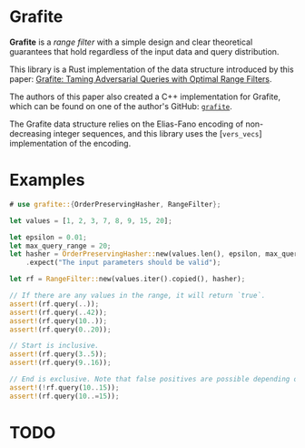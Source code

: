 # Grafite

**Grafite** is a _range filter_ with a simple design and clear theoretical guarantees
that hold regardless of the input data and query distribution.

This library is a Rust implementation of the data structure introduced
by this paper: [Grafite: Taming Adversarial Queries with Optimal Range Filters](https://arxiv.org/pdf/2311.15380).

The authors of this paper also created a C++ implementation for Grafite, which can be found on one of the author's GitHub: [`grafite`](https://github.com/marcocosta97/grafite).

The Grafite data structure relies on the Elias-Fano encoding of non-decreasing integer sequences, and this library uses the [`vers_vecs`] implementation of the encoding.

# Examples

```rust
# use grafite::{OrderPreservingHasher, RangeFilter};

let values = [1, 2, 3, 7, 8, 9, 15, 20];

let epsilon = 0.01;
let max_query_range = 20;
let hasher = OrderPreservingHasher::new(values.len(), epsilon, max_query_range)
    .expect("The input parameters should be valid");

let rf = RangeFilter::new(values.iter().copied(), hasher);

// If there are any values in the range, it will return `true`.
assert!(rf.query(..));
assert!(rf.query(..42));
assert!(rf.query(10..));
assert!(rf.query(0..20));

// Start is inclusive.
assert!(rf.query(3..5));
assert!(rf.query(9..16));

// End is exclusive. Note that false positives are possible depending on the input `epsilon`.
assert!(!rf.query(10..15));
assert!(rf.query(10..=15));
```

# TODO
